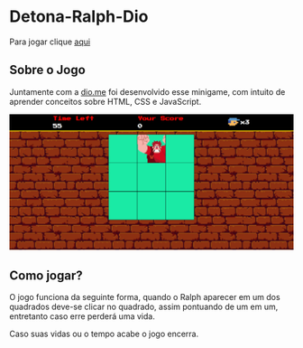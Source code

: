 # Detona-Ralph-Dio

Para jogar clique [aqui](https://jclaion.github.io/Detona-Ralph-Dio/)

## Sobre o Jogo

 Juntamente com a [dio.me](https://www.dio.me) foi desenvolvido esse minigame, com intuito de aprender conceitos sobre HTML, CSS e JavaScript.

![View Game](./src/images/ScreenshotGameView.png)

## Como jogar?
O jogo funciona da seguinte forma, quando o Ralph aparecer em um dos quadrados deve-se clicar no quadrado, assim pontuando de um em um, entretanto caso erre perderá uma vida.  
  
Caso suas vidas ou o tempo acabe o jogo encerra.